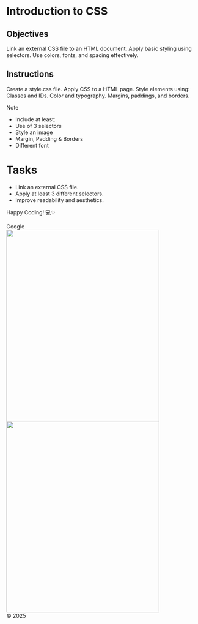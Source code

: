 # Introduction to CSS

## Objectives
Link an external CSS file to an HTML document.
Apply basic styling using selectors.
Use colors, fonts, and spacing effectively.

## Instructions

Create a style.css file.
Apply CSS to a HTML page.
Style elements using:
Classes and IDs.
Color and typography.
Margins, paddings, and borders.

>[!NOTE]
>  - Include at least:
>  - Use of 3 selectors
>  - Style an image
>  - Margin, Padding & Borders
>  - Different font

# Tasks
 - Link an external CSS file.
 - Apply at least 3 different selectors.
 - Improve readability and aesthetics.

Happy Coding! 💻✨

<!DOCTYPE html>
<html lang="en">
<head>
  <link rel="stylesheet" href="styles/style.css">
 <meta charset=UTF-8">
 <meta name="viewport"content="width=device-width, initial-scale=1.0>
  <title>introduction to css - about page</title>
  <style>
  div{
      border: 4px solid black;
      padding: 60px;
  }
  img{

      margin: 30px 20px 10px 15px

  }
  </style>
  </head>
<body>
 <h1>Cascading Style Sheets About page</h1>
 <This is a paragraph</p>
  <a id="google" href="www.google.com">Google</a>
  <div>
     <img src="images/folder.jpg" width="400" height="500">
     <img src="images/folder.jpg" width="400" height="500"
  </div>
   <footer class="home-footer">
    &copy; 2025
   </footer>
</body>
  </html>
